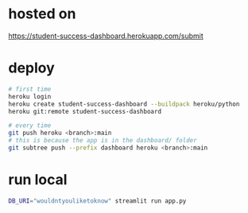 # hosted on

https://student-success-dashboard.herokuapp.com/submit

# deploy

```bash
# first time
heroku login
heroku create student-success-dashboard --buildpack heroku/python
heroku git:remote student-success-dashboard

# every time
git push heroku <branch>:main
# this is because the app is in the dashboard/ folder
git subtree push --prefix dashboard heroku <branch>:main

```

# run local

```bash
DB_URI="wouldntyouliketoknow" streamlit run app.py
```

